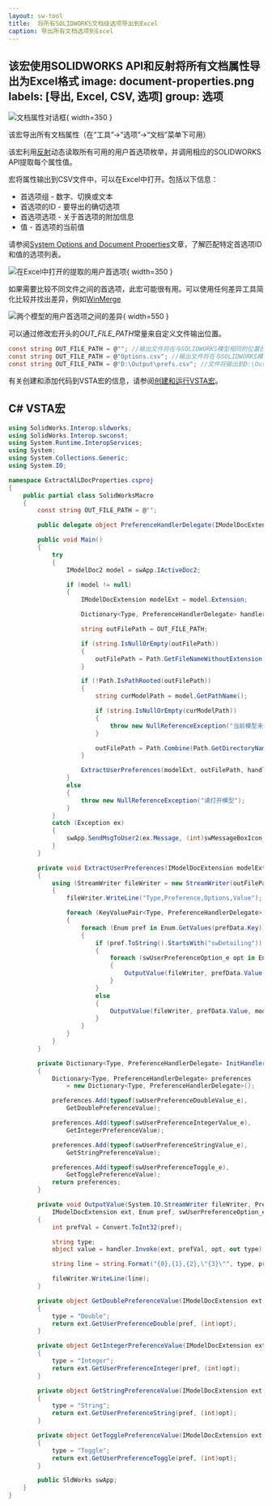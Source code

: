 ```yaml
---
layout: sw-tool
title:  将所有SOLIDWORKS文档级选项导出到Excel
caption: 导出所有文档选项到Excel
---
```

 该宏使用SOLIDWORKS API和反射将所有文档属性导出为Excel格式
image: document-properties.png
labels: [导出, Excel, CSV, 选项]
group: 选项
---
![文档属性对话框](document-properties.png){ width=350 }

该宏导出所有文档属性（在“工具”->“选项”->“文档”菜单下可用）

该宏利用[反射](https://docs.microsoft.com/zh-cn/dotnet/csharp/programming-guide/concepts/reflection)动态读取所有可用的用户首选项枚举，并调用相应的SOLIDWORKS API提取每个属性值。

宏将属性输出到CSV文件中，可以在Excel中打开。包括以下信息：

* 首选项组 - 数字、切换或文本
* 首选项的ID - 要导出的确切选项
* 首选项选项 - 关于首选项的附加信息
* 值 - 首选项的当前值

请参阅[System Options and Document Properties](https://help.solidworks.com/2016/english/api/sldworksapiprogguide/overview/system_options_and_document_properties.htm)文章，了解匹配特定首选项ID和值的选项列表。

![在Excel中打开的提取的用户首选项](user-preferences-excel.png){ width=350 }

如果需要比较不同文件之间的首选项，此宏可能很有用。可以使用任何差异工具简化比较并找出差异，例如[WinMerge](https://winmerge.org/)

![两个模型的用户首选项之间的差异](diff-user-preferences.png){ width=550 }

可以通过修改宏开头的*OUT_FILE_PATH*常量来自定义文件输出位置。

~~~ cs
const string OUT_FILE_PATH = @""; //输出文件将在与SOLIDWORKS模型相同的位置创建，并命名为<模型名称>_prefs.csv
const string OUT_FILE_PATH = @"Options.csv"; //输出文件将在与SOLIDWORKS模型相同的位置创建，并命名为Options.csv
const string OUT_FILE_PATH = @"D:\Output\prefs.csv"; //文件将输出到D:\Output\prefs.csv
~~~

有关创建和添加代码到VSTA宏的信息，请参阅[创建和运行VSTA宏](/docs/codestack/solidworks-api/getting-started/macros/create-vsta/)。

## C# VSTA宏

~~~ cs
using SolidWorks.Interop.sldworks;
using SolidWorks.Interop.swconst;
using System.Runtime.InteropServices;
using System;
using System.Collections.Generic;
using System.IO;

namespace ExtractAlLDocProperties.csproj
{
    public partial class SolidWorksMacro
    {
        const string OUT_FILE_PATH = @"";

        public delegate object PreferenceHandlerDelegate(IModelDocExtension ext, int pref, swUserPreferenceOption_e opt, out string type);

        public void Main()
        {
            try
            {
                IModelDoc2 model = swApp.IActiveDoc2;

                if (model != null)
                {
                    IModelDocExtension modelExt = model.Extension;

                    Dictionary<Type, PreferenceHandlerDelegate> handlers = InitHandlers();

                    string outFilePath = OUT_FILE_PATH;

                    if (string.IsNullOrEmpty(outFilePath))
                    {
                        outFilePath = Path.GetFileNameWithoutExtension(model.GetTitle()) + "_prefs.csv";
                    }

                    if (!Path.IsPathRooted(outFilePath))
                    {
                        string curModelPath = model.GetPathName();

                        if (string.IsNullOrEmpty(curModelPath))
                        {
                            throw new NullReferenceException("当前模型未保存。请保存模型或指定输出文件的完整路径");
                        }

                        outFilePath = Path.Combine(Path.GetDirectoryName(curModelPath), outFilePath);
                    }

                    ExtractUserPreferences(modelExt, outFilePath, handlers);
                }
                else
                {
                    throw new NullReferenceException("请打开模型");
                }
            }
            catch (Exception ex)
            {
                swApp.SendMsgToUser2(ex.Message, (int)swMessageBoxIcon_e.swMbStop, (int)swMessageBoxBtn_e.swMbOk);
            }
        }

        private void ExtractUserPreferences(IModelDocExtension modelExt, string outFilePath, Dictionary<Type, PreferenceHandlerDelegate> handlers)
        {
            using (StreamWriter fileWriter = new StreamWriter(outFilePath))
            {
                fileWriter.WriteLine("Type,Preference,Options,Value");

                foreach (KeyValuePair<Type, PreferenceHandlerDelegate> prefData in handlers)
                {
                    foreach (Enum pref in Enum.GetValues(prefData.Key))
                    {
                        if (pref.ToString().StartsWith("swDetailing"))
                        {
                            foreach (swUserPreferenceOption_e opt in Enum.GetValues(typeof(swUserPreferenceOption_e)))
                            {
                                OutputValue(fileWriter, prefData.Value, modelExt, pref, opt);
                            }
                        }
                        else
                        {
                            OutputValue(fileWriter, prefData.Value, modelExt, pref, swUserPreferenceOption_e.swDetailingNoOptionSpecified);
                        }
                    }
                }
            }
        }

        private Dictionary<Type, PreferenceHandlerDelegate> InitHandlers()
        {
            Dictionary<Type, PreferenceHandlerDelegate> preferences
                = new Dictionary<Type, PreferenceHandlerDelegate>();

            preferences.Add(typeof(swUserPreferenceDoubleValue_e),
                GetDoublePreferenceValue);

            preferences.Add(typeof(swUserPreferenceIntegerValue_e),
                GetIntegerPreferenceValue);

            preferences.Add(typeof(swUserPreferenceStringValue_e),
                GetStringPreferenceValue);

            preferences.Add(typeof(swUserPreferenceToggle_e),
                GetTogglePreferenceValue);
            return preferences;
        }

        private void OutputValue(System.IO.StreamWriter fileWriter, PreferenceHandlerDelegate handler, 
            IModelDocExtension ext, Enum pref, swUserPreferenceOption_e opt) 
        {
            int prefVal = Convert.ToInt32(pref);

            string type;
            object value = handler.Invoke(ext, prefVal, opt, out type);

            string line = string.Format("{0},{1},{2},\"{3}\"", type, pref, opt, value);

            fileWriter.WriteLine(line);
        }

        private object GetDoublePreferenceValue(IModelDocExtension ext, int pref, swUserPreferenceOption_e opt, out string type) 
        {
            type = "Double";
            return ext.GetUserPreferenceDouble(pref, (int)opt);
        }

        private object GetIntegerPreferenceValue(IModelDocExtension ext, int pref, swUserPreferenceOption_e opt, out string type)
        {
            type = "Integer";
            return ext.GetUserPreferenceInteger(pref, (int)opt);
        }

        private object GetStringPreferenceValue(IModelDocExtension ext, int pref, swUserPreferenceOption_e opt, out string type)
        {
            type = "String";
            return ext.GetUserPreferenceString(pref, (int)opt);
        }

        private object GetTogglePreferenceValue(IModelDocExtension ext, int pref, swUserPreferenceOption_e opt, out string type)
        {
            type = "Toggle";
            return ext.GetUserPreferenceToggle(pref, (int)opt);
        }

        public SldWorks swApp;
    }
}
~~~